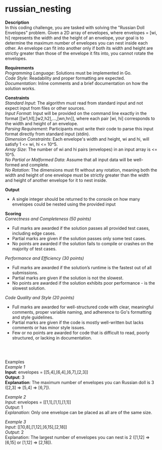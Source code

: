 # russian_nesting

**Description** </br>
In this coding challenge, you are tasked with solving the "Russian Doll Envelopes" problem. Given a 2D array of envelopes, where envelopes = [wi, hi] represents the width and the height of an envelope, your goal is to determine the maximum number of envelopes you can nest inside each other. An envelope can fit into another only if both its width and height are strictly greater than those of the envelope it fits into, you cannot rotate the envelopes.

**Requirements** </br>
*Programming Language*: Solutions must be implemented in Go. </br>
*Code Style*: Readability and proper formatting are expected. </br>
*Documentation*: Inline comments and a brief documentation on how the solution works. </br>

**Constraints** </br>
*Standard Input*: The algorithm must read from standard input and not expect input from files or other sources. </br>
*Input Format*: Input will be provided on the command line exactly in the format [[w1,h1],[w2,h2],...,[wn,hn]], where each pair [wi, hi] corresponds to the width and height of an envelope. </br>
*Parsing Requirement*: Participants must write their code to parse this input format directly from standard input (stdin). </br>
*Dimension Constraints*: Each envelope's width and height, wi and hi, will satisfy 1 <= wi, hi <= 10^5. </br>
*Array Size*: The number of wi and hi pairs (envelopes) in an input array is <= 10^5. </br>
*No Partial or Malformed Data*: Assume that all input data will be well-formed and complete. </br>
*No Rotation*: The dimensions must fit without any rotation, meaning both the width and height of one envelope must be strictly greater than the width and height of another envelope for it to nest inside.

**Output**
* A single integer should be returned to the console on how many envelopes could be nested using the provided input  </br>

**Scoring**</br>
*Correctness and Completeness (50 points)* </br>
* Full marks are awarded if the solution passes all provided test cases, including edge cases. </br>
* Partial marks are given if the solution passes only some test cases. </br>
* No points are awarded if the solution fails to compile or crashes on the majority of test cases. </br>

*Performance and Efficiency (30 points)* </br>
* Full marks are awarded if the solution’s runtime is the fastest out of all submissions. </br>
* Partial marks are given if the solution is not the slowest. </br>
* No points are awarded if the solution exhibits poor performance - is the slowest solution. </br>

*Code Quality and Style (20 points)* </br>
* Full marks are awarded for well-structured code with clear, meaningful comments, proper variable naming, and adherence to Go's formatting and style guidelines. </br>
* Partial marks are given if the code is mostly well-written but lacks comments or has minor style issues. </br>
* Few or no points are awarded for code that is difficult to read, poorly structured, or lacking in documentation. </br>

 </br>
  </br>

Examples </br>
_Example 1_ </br>
**Input**: envelopes = [[5,4],[6,4],[6,7],[2,3]] </br>
**Output**: 3 </br>
**Explanation**: The maximum number of envelopes you can Russian doll is 3 ([2,3] => [5,4] => [6,7]). </br>


_Example 2_ </br>
*Input*: envelopes = [[1,1],[1,1],[1,1]] </br>
*Output*: 1 </br>
*Explanation*: Only one envelope can be placed as all are of the same size. </br>

_Example 3_ </br>
*Input*: [[10,8],[1,12],[6,15],[2,18]] </br>
*Output*: 2 </br>
Explanation: The largest number of envelopes you can nest is 2 ([1,12] => [6,15] or [1,12] => [2,18]). </br>
